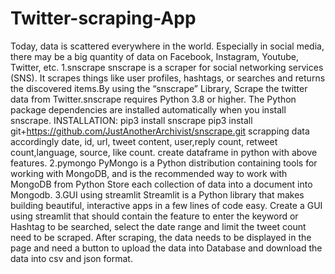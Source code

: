 # Twitter-scraping-App
Today, data is scattered everywhere in the world. 
Especially in social media, there may be a big quantity of data on Facebook, Instagram, Youtube, Twitter, etc.
1.snscrape
 snscrape is a scraper for social networking services (SNS). It scrapes things like user profiles, hashtags, or searches and returns the discovered items.By using the “snscrape” Library, Scrape the twitter data from Twitter.snscrape requires Python 3.8 or higher. The Python package dependencies are installed automatically when you install snscrape.
 INSTALLATION:
 pip3 install snscrape
 pip3 install git+https://github.com/JustAnotherArchivist/snscrape.git
scrapping data accordingly date, id, url, tweet content, user,reply count, retweet count,language, source, like count.
create dataframe in python with above features.
2.pymongo
PyMongo is a Python distribution containing tools for working with MongoDB, and is the recommended way to work with MongoDB from Python
Store each collection of data into a document into Mongodb.
3.GUI using streamlit
Streamlit is a Python library that makes building beautiful, interactive apps in a few lines of code easy.
Create a GUI using streamlit that should contain the feature to enter the keyword or Hashtag to be searched, select the date range and limit the tweet count need to be scraped. After scraping, the data needs to be displayed in the page and need a button to upload the data into Database and download the data into csv and json format.
